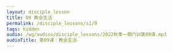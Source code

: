```yaml
---
layout: disciple_lesson
title: 09 教会⽣活
permalink: /disciple_lessons/s1/9
tags: hidden
audio: /wg/audios/disciple_lessons/2022秋季一期门训第09课.mp3
audioTitle: 第09课：教会⽣活
---
```


